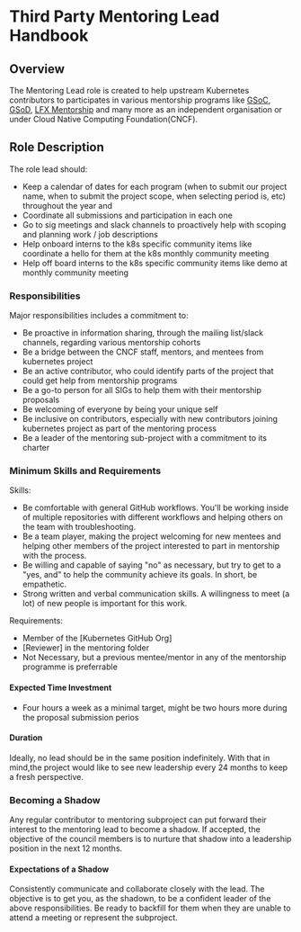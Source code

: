 # Third Party Mentoring Lead Handbook

## Overview

The Mentoring Lead role is created to help upstream Kubernetes contributors to participates in various mentorship programs like [GSoC](https://github.com/kubernetes/community/blob/master/mentoring/programs/google-summer-of-code.md), [GSoD](https://github.com/kubernetes/community/blob/master/mentoring/programs/google-season-of-docs.md), [LFX Mentorship](https://github.com/kubernetes/community/blob/master/mentoring/programs/lfx-mentorship.md) and many more as an independent organisation or under Cloud Native Computing Foundation(CNCF). 

## Role Description
 The role lead should:

- Keep a calendar of dates for each program (when to submit our project name, when to submit the project scope, when selecting period is, etc) throughout the   year and
- Coordinate all submissions and participation in each one
- Go to sig meetings and slack channels to proactively help with scoping and planning work / job descriptions
- Help onboard interns to the k8s specific community items like coordinate a hello for them at the k8s monthly community meeting
- Help off board interns to the k8s specific community items like demo at monthly community meeting


### Responsibilities

Major responsibilities includes a commitment to: 

- Be proactive in information sharing, through the mailing list/slack channels, regarding various mentorship cohorts
- Be a bridge between the CNCF staff, mentors, and mentees from kubernetes project
- Be an active contributor, who could identify parts of the project that could get help from mentorship programs
- Be a go-to person for all SIGs to help them with their mentorship proposals
- Be welcoming of everyone by being your unique self
- Be inclusive on contributors, especially with new contributors joining kubernetes project as part of the mentoring process
- Be a leader of the mentoring sub-project with a commitment to its charter

### Minimum Skills and Requirements

Skills:

- Be comfortable with general GitHub workflows. You'll be working inside of multiple repositories with different workflows and helping others on the team with troubleshooting.
- Be a team player, making the project welcoming for new mentees and helping other members of the project interested to part in mentorship with the process.
- Be willing and capable of saying "no" as necessary, but try to get to a "yes, and" to help the community achieve its goals. In short, be empathetic.
- Strong written and verbal communication skills. A willingness to meet (a lot) of new people is important for this work.

Requirements:

- Member of the [Kubernetes GitHub Org]
- [Reviewer] in the mentoring folder
- Not Necessary, but a previous mentee/mentor in any of the mentorship programme is preferrable

#### Expected Time Investment

- Four hours a week as a minimal target, might be two hours more during the proposal submission perios

#### Duration  

Ideally, no lead should be in the same position indefinitely. With that in mind,the project would like to see new leadership every 24 months to keep a fresh perspective. 

### Becoming a Shadow

Any regular contributor to mentoring subproject can put forward their interest to the mentoring lead to become a shadow. If accepted, the objective of the council members is to nurture that shadow into a leadership position in the next 12 months. 

#### Expectations of a Shadow

Consistently communicate and collaborate closely with the lead. The objective is to get you, as the shadown, to be a confident leader of the above responsibilities. Be ready to backfill for them when they are unable to attend a meeting or represent the subproject.